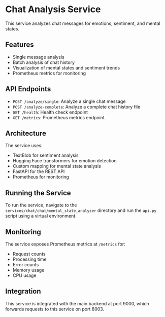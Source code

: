# Chat Analysis Service

This service analyzes chat messages for emotions, sentiment, and mental states.

## Features

- Single message analysis
- Batch analysis of chat history
- Visualization of mental states and sentiment trends
- Prometheus metrics for monitoring

## API Endpoints

- `POST /analyze/single`: Analyze a single chat message
- `POST /analyze-complete`: Analyze a complete chat history file
- `GET /health`: Health check endpoint
- `GET /metrics`: Prometheus metrics endpoint

## Architecture

The service uses:
- TextBlob for sentiment analysis
- Hugging Face transformers for emotion detection
- Custom mapping for mental state analysis
- FastAPI for the REST API
- Prometheus for monitoring

## Running the Service

To run the service, navigate to the `services/chat/chat/mental_state_analyzer` directory and run the `api.py` script using a virtual environment.

## Monitoring

The service exposes Prometheus metrics at `/metrics` for:
- Request counts
- Processing time
- Error counts
- Memory usage
- CPU usage

## Integration

This service is integrated with the main backend at port 9000, which forwards requests to this service on port 8003. 